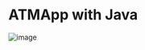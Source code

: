 # ATMApp with Java
![image](https://user-images.githubusercontent.com/116680886/226461973-da04297b-e022-4737-b459-a402ce742204.png)
